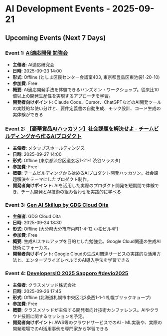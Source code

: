 # AI Development Events - 2025-09-21

## Upcoming Events (Next 7 Days)

### Event 1: [AI適応開発 勉強会](https://ai-adaptive-lab.connpass.com/event/364550/)
- **主催者**: AI適応研究会
- **日時**: 2025-09-23 14:00
- **形式**: Offline (としま区民センター会議室403, 東京都豊島区東池袋1-20-10)
- **参加費**: Free
- **概要**: AI適応開発手法を体験できるハンズオン・ワークショップ。従来比10倍以上の開発生産性を実現するアプローチを学習。
- **開発者向けポイント**: Claude Code、Cursor、ChatGPTなどのAI開発ツールの実践的な使い分けと、要件定義書の自動生成、モック設計、コード生成の実体験ができる

### Event 2: [【豪華賞品AIハッカソン】社会課題を解決せよ - チームビルディングから作るAIプロダクト](https://metaps.connpass.com/event/366533/)
- **主催者**: メタップスホールディングス
- **日時**: 2025-09-27 14:00
- **形式**: Offline (東京都渋谷区道玄坂1-21-1 渋谷ソラスタ)
- **参加費**: Free
- **概要**: チームビルディングから始めるAIプロダクト開発ハッカソン。社会課題解決をテーマにしたプロダクト制作。
- **開発者向けポイント**: AIを活用した実際のプロダクト開発を短期間で体験でき、チーム開発とAI技術の組み合わせを実践的に学べる

### Event 3: [Gen AI Skillup by GDG Cloud Oita](https://gdgcloudoita.connpass.com/event/365613/)
- **主催者**: GDG Cloud Oita
- **日時**: 2025-09-24 18:30
- **形式**: Offline (大分県大分市府内町1-4-12 小松ビル4F)
- **参加費**: Free
- **概要**: 生成AIスキルアップを目的とした勉強会。Google Cloud関連の生成AI技術にフォーカス。
- **開発者向けポイント**: Google Cloudの生成AI関連サービスの実践的な活用方法と、エンタープライズレベルでのAI導入手法を学習できる

### Event 4: [DevelopersIO 2025 Sapporo #devio2025](https://classmethod.connpass.com/event/366068/)
- **主催者**: クラスメソッド株式会社
- **日時**: 2025-09-26 17:45
- **形式**: Offline (北海道札幌市中央区北3条西1-1-1 札幌ブリックキューブ)
- **参加費**: Free
- **概要**: クラスメソッドが主催する開発者向け技術カンファレンス。AIやクラウド技術に関するセッションを予定。
- **開発者向けポイント**: AWS等のクラウドサービスでのAI・ML実装や、実際の開発現場でのAI活用事例を専門家から学習できる